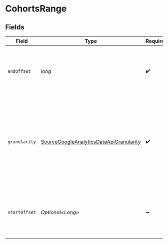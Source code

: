 # CohortsRange


## Fields

| Field                                                                                                                      | Type                                                                                                                       | Required                                                                                                                   | Description                                                                                                                |
| -------------------------------------------------------------------------------------------------------------------------- | -------------------------------------------------------------------------------------------------------------------------- | -------------------------------------------------------------------------------------------------------------------------- | -------------------------------------------------------------------------------------------------------------------------- |
| `endOffset`                                                                                                                | *long*                                                                                                                     | :heavy_check_mark:                                                                                                         | Specifies the end date of the extended reporting date range for a cohort report.                                           |
| `granularity`                                                                                                              | [SourceGoogleAnalyticsDataApiGranularity](../../models/shared/SourceGoogleAnalyticsDataApiGranularity.md)                  | :heavy_check_mark:                                                                                                         | The granularity used to interpret the startOffset and endOffset for the extended reporting date range for a cohort report. |
| `startOffset`                                                                                                              | *Optional\<Long>*                                                                                                          | :heavy_minus_sign:                                                                                                         | Specifies the start date of the extended reporting date range for a cohort report.                                         |